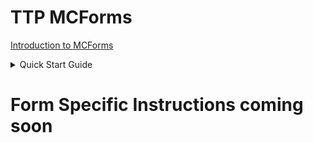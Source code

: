 # TTP MCForms

[Introduction to MCForms](../assets/howto/mcforms.md)
<!-- TO DO: add more details about me later -->

<details>

<summary>Quick Start Guide</summary>

### Quick Start

Download [JS8Spotter](https://kf7mix.com/js8spotter.html) and install/setup as instructed.
Note that you will need to make sure your instance of JS8Spotter has the correct port settings and JS8Call must be set up
to receive connections from the software.
View the [Introduction to JS8Spotter Video](https://www.youtube.com/watch?v=eE8PhzN8IZY)
to learn about basic functionality.

- Place .txt files in the `forms` directory where you installed JS8 Spotter.
- Verify JS8 Spotter has imported the forms by clicking on `Tools > MCForms - Forms`. You should see the imported forms in the menu. If not, close JS8 Spotter and try again.
![JS8 MCForm list menu image](../assets/images/js8spotter_mcform_list2.png)

### Filling the forms.

- Start JS8 Spotter, click on `Tools > MCForms - Forms` and select the form you want to use. 
- Select pre-populated answers from the dropdown list.
![JS8 MCF400 image](../assets/images/MCF400.png)

Once the form has been completed:
- Click `Post Form to Expect`. A popup will appear to confirm your post.
- Click `Yes` to submit.

  ![js8spotter_post_to_expect.png](../assets/images/js8spotter_post_to_expect.png)

### Submitting the Forms

- Click on `Tools > Expect`
![js8spotter_expect_menu.png](../assets/images/js8spotter_expect_menu.png)

The expect system window will open.
- Right-click on your form to load the response.
- Click `Send Now`
![js8spotter_expect_window.png](../assets/images/js8spotter_expect_window.png)

The _Manually Send Expect Response_ window will open.
- Enter call sign or group
- Ensure the `Send as MSG` box is checked
- Click `Send`

  ![js8spotter_expect_send_window.png](../assets/images/js8spotter_expect_send_window.png)
</details>

# Form Specific Instructions coming soon
<!--
<details>
<summary>MC400 TTP Routine Checklist</summary>

### MC400 TTP Routine Checklist

</details>

<details>
<summary>MC401 TTP MEDEVAC Checklist</summary>

### MC401 TTP MEDEVAC Checklist

</details>

-->